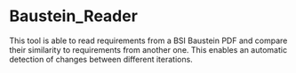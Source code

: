 # Baustein_Reader
This tool is able to read requirements from a BSI Baustein PDF and compare their similarity to requirements from another one. This enables an automatic detection of changes between different iterations.
